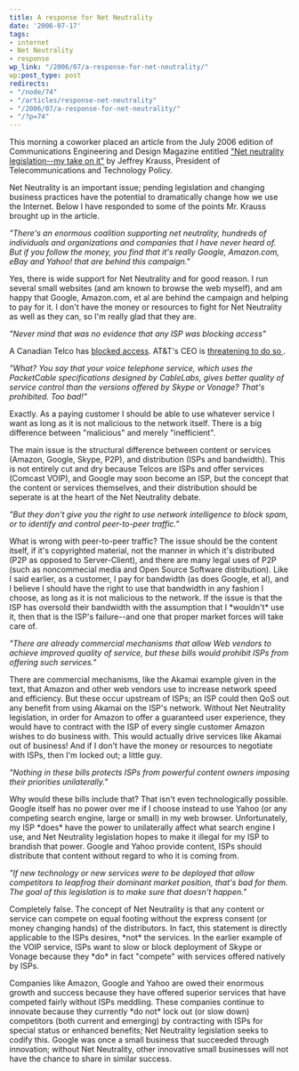 ```yaml
---
title: A response for Net Neutrality
date: '2006-07-17'
tags:
- internet
- Net Neutrality
- response
wp_link: "/2006/07/a-response-for-net-neutrality/"
wp:post_type: post
redirects:
- "/node/74"
- "/articles/response-net-neutrality"
- "/2006/07/a-response-for-net-neutrality/"
- "/?p=74"
---
```


This morning a coworker placed an article from the July 2006 edition of Communications Engineering and Design Magazine entitled ["Net neutrality legislation--my take on it"](http://www.cedmagazine.com/article/CA6348436.html) by Jeffrey Krauss, President of Telecommunications and Technology Policy.

Net Neutrality is an important issue; pending legislation and changing business practices have the potential to dramatically change how we use the Internet. Below I have responded to some of the points Mr. Krauss brought up in the article.

_"There's an enormous coalition supporting net neutrality, hundreds of individuals and organizations and companies that I have never heard of. But if you follow the money, you find that it's really Google, Amazon.com, eBay and Yahoo! that are behind this campaign."_

Yes, there is wide support for Net Neutrality and for good reason. I run several small websites (and am known to browse the web myself), and am happy that Google, Amazon.com, et al are behind the campaign and helping to pay for it. I don't have the money or resources to fight for Net Neutrality as well as they can, so I'm really glad that they are.

_"Never mind that was no evidence that any ISP was blocking access"_

A Canadian Telco has [blocked access](http://www.edmontonsun.com/News/Canada/2005/07/24/1145417-sun.html). AT&T's CEO is [threatening to do so ](http://www.ft.com/cms/s/3ced445e-91c5-11da-bab9-0000779e2340.html).

_"What? You say that your voice telephone service, which uses the PacketCable specifications designed by CableLabs, gives better quality of service control than the versions offered by Skype or Vonage? That's prohibited. Too bad!"_

Exactly. As a paying customer I should be able to use whatever service I want as long as it is not malicious to the network itself. There is a big difference between "malicious" and merely "inefficient".

The main issue is the structural difference between content or services (Amazon, Google, Skype, P2P), and distribution (ISPs and bandwidth). This is not entirely cut and dry because Telcos are ISPs and offer services (Comcast VOIP), and Google may soon become an ISP, but the concept that the content or services themselves, and their distribution should be seperate is at the heart of the Net Neutrality debate.

_"But they don't give you the right to use network intelligence to block spam, or to identify and control peer-to-peer traffic."_

What is wrong with peer-to-peer traffic? The issue should be the content itself, if it's copyrighted material, not the manner in which it's distributed (P2P as opposed to Server-Client), and there are many legal uses of P2P (such as noncommecial media and Open Source Software distribution). Like I said earlier, as a customer, I pay for bandwidth (as does Google, et al), and I believe I should have the right to use that bandwidth in any fashion I choose, as long as it is not malicious to the network. If the issue is that the ISP has oversold their bandwidth with the assumption that I \*wouldn't\* use it, then that is the ISP's failure--and one that proper market forces will take care of.

_"There are already commercial mechanisms that allow Web vendors to achieve improved quality of service, but these bills would prohibit ISPs from offering such services."_

There are commercial mechanisms, like the Akamai example given in the text, that Amazon and other web vendors use to increase network speed and efficiency. But these occur upstream of ISPs; an ISP could then QoS out any benefit from using Akamai on the ISP's network. Without Net Neutrality legislation, in order for Amazon to offer a guaranteed user experience, they would have to contract with the ISP of every single customer Amazon wishes to do business with. This would actually drive services like Akamai out of business! And if I don't have the money or resources to negotiate with ISPs, then I'm locked out; a little guy.

_"Nothing in these bills protects ISPs from powerful content owners imposing their priorities unilaterally."_

Why would these bills include that? That isn't even technologically possible. Google itself has no power over me if I choose instead to use Yahoo (or any competing search engine, large or small) in my web browser. Unfortunately, my ISP \*does\* have the power to unilaterally affect what search engine I use, and Net Neutrality legislation hopes to make it illegal for my ISP to brandish that power. Google and Yahoo provide content, ISPs should distribute that content without regard to who it is coming from.

_"If new technology or new services were to be deployed that allow competitors to leapfrog their dominant market position, that's bad for them. The goal of this legislation is to make sure that doesn't happen."_

Completely false. The concept of Net Neutrality is that any content or service can compete on equal footing without the express consent (or money changing hands) of the distributors. In fact, this statement is directly applicable to the ISPs desires, \*not\* the services. In the earlier example of the VOIP service, ISPs want to slow or block deployment of Skype or Vonage because they \*do\* in fact "compete" with services offered natively by ISPs.

Companies like Amazon, Google and Yahoo are owed their enormous growth and success because they have offered superior services that have competed fairly without ISPs meddling. These companies continue to innovate because they currently \*do not\* lock out (or slow down) competitors (both current and emerging) by contracting with ISPs for special status or enhanced benefits; Net Neutrality legislation seeks to codify this. Google was once a small business that succeeded through innovation; without Net Neutrality, other innovative small businesses will not have the chance to share in similar success.
